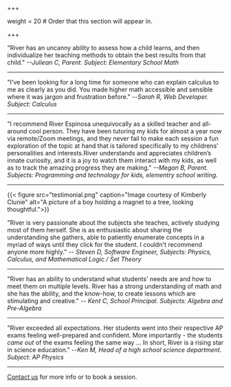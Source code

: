+++

weight = 20  # Order that this section will appear in.

+++

"River has an uncanny ability to assess how a child learns, and then individualize her teaching methods to obtain the best results from that child." *--Juliean C, Parent. Subject: Elementary School Math*

---

"I've been looking for a long time for someone who can explain calculus to me as clearly as you did. You made higher math accessible and sensible where it was jargon and frustration before." --*Sarah R, Web Developer. Subject: Calculus*  

---

"I recommend River Espinosa unequivocally as a skilled teacher and all-around cool person. They have been tutoring my kids for almost a year now via remote/Zoom meetings, and they never fail to make each session a fun exploration of the topic at hand that is tailored specifically to my childrens’ personalities and interests.River understands and appreciates children’s innate curiosity, and it is a joy to watch them interact with my kids, as well as to track the amazing progress they are making." *--Megan B, Parent. Subjects: Programming and technology for kids, elementry school writing.* 

---

{{< figure src="testimonial.png" caption="Image courtesy of Kimberly Clunie" alt="A picture of a boy holding a magnet to a tree, looking thoughtful.">}}

"River is very passionate about the subjects she teaches, actively studying most of them herself. She is as enthusiastic about sharing the understanding she gathers, able to patiently enumerate concepts in a myriad of ways until they click for the student. I couldn't recommend anyone more highly." -- *Steven D, Software Engineer, Subjects: Physics, Calculus, and Mathematical Logic / Set Theory*

---

"River has an ability to understand what students' needs are and how to meet them on multiple levels. River has a strong understanding of math and she has the ability, and the know-how, to create lessons which are stimulating and creative." *-- Kent C, School Principal. Subjects: Algebra and Pre-Algebra*

---

"River exceeded all expectations. Her students went into their respective AP exams feeling well-prepared and confident. More importantly - the students *came out* of the exams feeling the same way ... In short, River is a rising star in science education." --*Ken M, Head of a high school science department. Subject: AP Physics*

---

[Contact us](/about#contact.md) for more info or to book a session.
